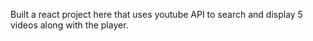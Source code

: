 Built a react project here that uses youtube API to search and display 5 videos along with the player. 